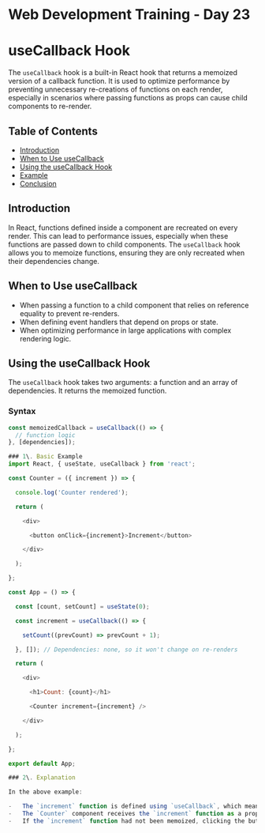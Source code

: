 # Web Development Training - Day 23

# useCallback Hook

The `useCallback` hook is a built-in React hook that returns a memoized version of a callback function. It is used to optimize performance by preventing unnecessary re-creations of functions on each render, especially in scenarios where passing functions as props can cause child components to re-render.

## Table of Contents

- [Introduction](#introduction)
- [When to Use useCallback](#when-to-use-usecallback)
- [Using the useCallback Hook](#using-the-usecallback-hook)
- [Example](#example)
- [Conclusion](#conclusion)

## Introduction

In React, functions defined inside a component are recreated on every render. This can lead to performance issues, especially when these functions are passed down to child components. The `useCallback` hook allows you to memoize functions, ensuring they are only recreated when their dependencies change.

## When to Use useCallback

- When passing a function to a child component that relies on reference equality to prevent re-renders.
- When defining event handlers that depend on props or state.
- When optimizing performance in large applications with complex rendering logic.

## Using the useCallback Hook

The `useCallback` hook takes two arguments: a function and an array of dependencies. It returns the memoized function.

### Syntax

```javascript
const memoizedCallback = useCallback(() => {
  // function logic
}, [dependencies]);

### 1\. Basic Example
import React, { useState, useCallback } from 'react';

const Counter = ({ increment }) => {

  console.log('Counter rendered');

  return (

    <div>

      <button onClick={increment}>Increment</button>

    </div>

  );

};

const App = () => {

  const [count, setCount] = useState(0);

  const increment = useCallback(() => {

    setCount((prevCount) => prevCount + 1);

  }, []); // Dependencies: none, so it won't change on re-renders

  return (

    <div>

      <h1>Count: {count}</h1>

      <Counter increment={increment} />

    </div>

  );

};

export default App;

### 2\. Explanation

In the above example:

-   The `increment` function is defined using `useCallback`, which means it will be memoized and not recreated on every render of the `App` component.
-   The `Counter` component receives the `increment` function as a prop. Since the function reference does not change, the `Counter` component will not re-render unnecessarily.
-   If the `increment` function had not been memoized, clicking the button would cause the `Counter` component to re-render each time the `App` component re-renders.